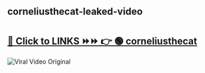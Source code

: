 
 ## corneliusthecat-leaked-video 

# <h2><a href="https://clipsfans.com/corneliusthecat&ref=git">🔗 Click to LINKS ⏩⏩ 👉 🟢 corneliusthecat </a></h2>

<a href="https://clipsfans.com/corneliusthecat&ref=git" rel="nofollow" data-target="animated-image.originalLink"><img src="https://i.ibb.co.com/xMMVF88/686577567.gif" alt="Viral Video Original" style="max-width: 100%; display: inline-block;" data-target="animated-image.originalImage"></a>
